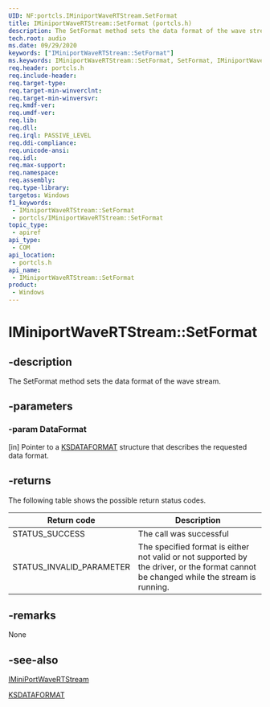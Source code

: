 ```yaml
---
UID: NF:portcls.IMiniportWaveRTStream.SetFormat
title: IMiniportWaveRTStream::SetFormat (portcls.h)
description: The SetFormat method sets the data format of the wave stream.
tech.root: audio
ms.date: 09/29/2020
keywords: ["IMiniportWaveRTStream::SetFormat"]
ms.keywords: IMiniportWaveRTStream::SetFormat, SetFormat, IMiniportWaveRTStream.SetFormat, IMiniportWaveRTStream::SetFormat, IMiniportWaveRTStream.SetFormat
req.header: portcls.h
req.include-header: 
req.target-type: 
req.target-min-winverclnt: 
req.target-min-winversvr: 
req.kmdf-ver: 
req.umdf-ver: 
req.lib: 
req.dll: 
req.irql: PASSIVE_LEVEL
req.ddi-compliance: 
req.unicode-ansi: 
req.idl: 
req.max-support: 
req.namespace: 
req.assembly: 
req.type-library: 
targetos: Windows
f1_keywords:
 - IMiniportWaveRTStream::SetFormat
 - portcls/IMiniportWaveRTStream::SetFormat
topic_type:
 - apiref
api_type:
 - COM
api_location:
 - portcls.h
api_name:
 - IMiniportWaveRTStream::SetFormat
product:
 - Windows
---
```


# IMiniportWaveRTStream::SetFormat


## -description

The SetFormat method sets the data format of the wave stream.

## -parameters

### -param DataFormat

[in]
Pointer to a [KSDATAFORMAT](../ks/ns-ks-ksdataformat.md) structure that describes the requested data format.

## -returns

The following table shows the possible return status codes.

| Return code | Description |
|-------------|-------------|
| STATUS_SUCCESS | The call was successful|
| STATUS_INVALID_PARAMETER| The specified format is either not valid or not supported by the driver, or the format cannot be changed while the stream is running. |

## -remarks

None

## -see-also

[IMiniPortWaveRTStream](nn-portcls-iminiportwavertstream.md)

[KSDATAFORMAT](../ks/ns-ks-ksdataformat.md)

